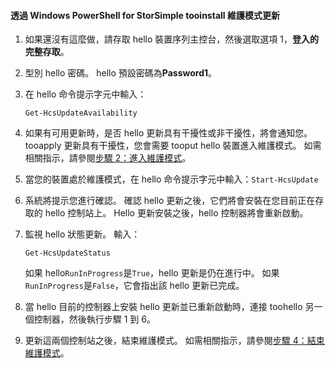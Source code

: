 <!--author=SharS last changed: 9/17/15-->

#### <a name="tooinstall-maintenance-mode-updates-via-windows-powershell-for-storsimple"></a>透過 Windows PowerShell for StorSimple tooinstall 維護模式更新
1. 如果還沒有這麼做，請存取 hello 裝置序列主控台，然後選取選項 1，**登入的完整存取**。 
2. 型別 hello 密碼。 hello 預設密碼為**Password1**。
3. 在 hello 命令提示字元中輸入：
   
     `Get-HcsUpdateAvailability` 
4. 如果有可用更新時，是否 hello 更新具有干擾性或非干擾性，將會通知您。 tooapply 更新具有干擾性，您會需要 tooput hello 裝置進入維護模式。 如需相關指示，請參閱[步驟 2：進入維護模式](../articles/storsimple/storsimple-update-device.md#step2)。
5. 當您的裝置處於維護模式，在 hello 命令提示字元中輸入：`Start-HcsUpdate`
6. 系統將提示您進行確認。 確認 hello 更新之後，它們將會安裝在您目前正在存取的 hello 控制站上。 Hello 更新安裝之後，hello 控制器將會重新啟動。 
7. 監視 hello 狀態更新。 輸入：
   
    `Get-HcsUpdateStatus`
   
    如果 hello`RunInProgress`是`True`，hello 更新是仍在進行中。 如果`RunInProgress`是`False`，它會指出該 hello 更新已完成。  
8. 當 hello 目前的控制器上安裝 hello 更新並已重新啟動時，連接 toohello 另一個控制器，然後執行步驟 1 到 6。
9. 更新這兩個控制站之後，結束維護模式。 如需相關指示，請參閱[步驟 4：結束維護模式](../articles/storsimple/storsimple-update-device.md#step4)。

